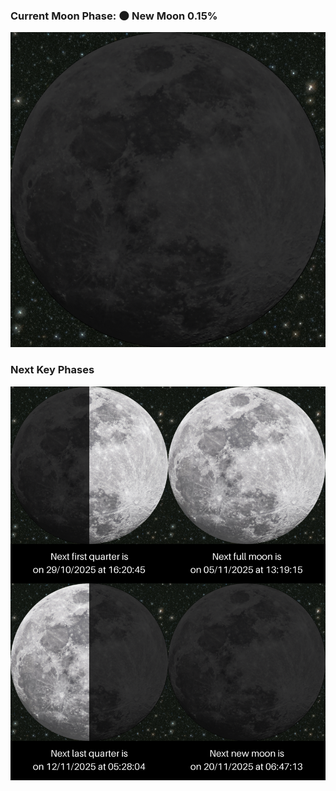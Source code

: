 ### Current Moon Phase: 🌑 New Moon 0.15%
![Moon Phase](moonphase.png)
### Next Key Phases
![Gallery](gallery.png)